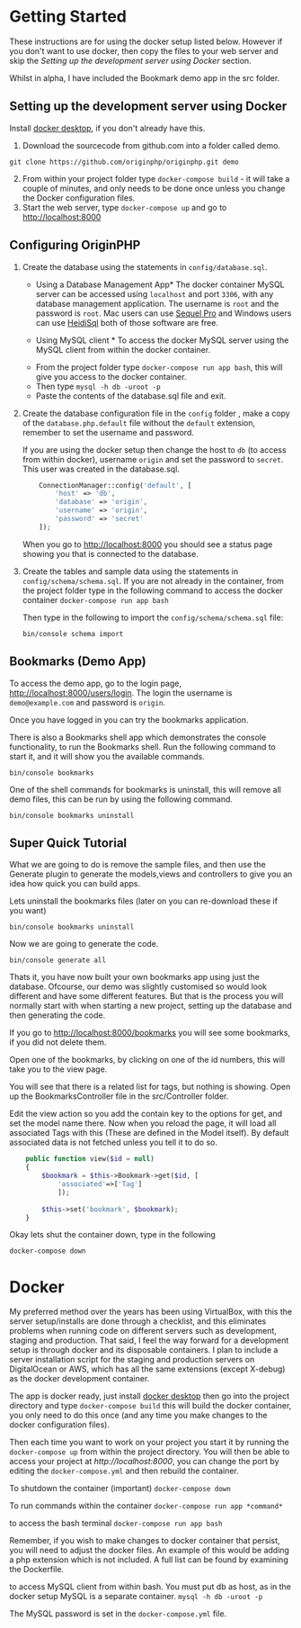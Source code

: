 # Getting Started

These instructions are for using the docker setup listed below. However if you don't want to use docker, then copy the files to your web server and skip the *Setting up the development server using Docker* section.

Whilst in alpha, I have included the Bookmark demo app in the src folder.

## Setting up the development server using Docker

Install [docker desktop](https://www.docker.com/products/docker-desktop), if you don't already have this.

1. Download the sourcecode from github.com into a folder called demo.

 `git clone https://github.com/originphp/originphp.git demo`

2. From within your project folder type `docker-compose build` - it will take a couple of minutes, and only needs to be done once unless you change the Docker configuration files.
3. Start the web server, type `docker-compose up` and go to [http://localhost:8000](http://localhost:8000)

## Configuring OriginPHP

1. Create the database using the statements in `config/database.sql`.

    * Using a Database Management App*
    The docker container MySQL server can be accessed using `localhost` and port `3306`, with any database management application. The username is `root` and the password is `root`. Mac users can use [Sequel Pro](https://www.sequelpro.com/) and Windows users can use [HeidiSql](https://www.heidisql.com/) both of those software are free.

    * Using MySQL client *
    To access the docker MySQL server using the MySQL client from within the docker container.
    - From the project folder type `docker-compose run app bash`, this will give you access to the docker container.
    - Then type `mysql -h db -uroot -p`
    - Paste the contents of the database.sql file and exit.

2. Create the database configuration file in the `config` folder , make a copy of the `database.php.default` file without the `default` extension, remember to set the username and password. 

    If you are using the docker setup then change the host to `db` (to access from within docker), username `origin` and set the password to `secret`.  This user was created in the database.sql.

    ````php 
        ConnectionManager::config('default', [
            'host' => 'db',
            'database' => 'origin',
            'username' => 'origin',
            'password' => 'secret'
        ]);
    ````
    When you go to [http://localhost:8000](http://localhost:8000) you should see a status page showing you that is connected to the database.

3. Create the tables and sample data using the statements in `config/schema/schema.sql`.  If you are not already in the container, from the project folder type in the following command to access the docker container `docker-compose run app bash`

    Then type in the following to import the `config/schema/schema.sql` file:

    `bin/console schema import`

## Bookmarks (Demo App)
To access the demo app, go to the login page, [http://localhost:8000/users/login](http://localhost:8000/users/login).
The login the username is `demo@example.com` and password is `origin`.

Once you have logged in you can try the bookmarks application.

There is also a Bookmarks shell app which demonstrates the console functionality, to run the Bookmarks shell. Run the following command to start it, and it will show you the available commands.

`bin/console bookmarks` 

One of the shell commands for bookmarks is uninstall, this will remove all demo files, this can be run by using the following command.

`bin/console bookmarks uninstall` 

## Super Quick Tutorial

What we are going to do is remove the sample files, and then use the Generate plugin to generate the models,views and controllers to give you an idea how quick you can build apps.

Lets uninstall the bookmarks files (later on you can re-download these if you want)

`bin/console bookmarks uninstall` 

Now we are going to generate the code.

`bin/console generate all` 

Thats it, you have now built your own bookmarks app using just the database. Ofcourse, our demo was slightly customised so would look different and have some different features. But that is the process you will normally start with when starting a new project, setting up the database and then generating the code.

If you go to [http://localhost:8000/bookmarks](http://localhost:8000/bookmarks) you will see some bookmarks, if you did not delete them.

Open one of the bookmarks, by clicking on one of the id numbers, this will take you to the view page.

You will see that there is a related list for tags, but nothing is showing. Open up the BookmarksController file in the src/Controller folder.

Edit the view action so you add the contain key to the options for get, and set the model name there. Now when you reload the page, it will load all associated Tags with this (These are defined in the Model itself). By default associated data is not fetched unless you tell it to do so.

````php
    public function view($id = null)
    {
        $bookmark = $this->Bookmark->get($id, [
            'associated'=>['Tag']
            ]);
   
        $this->set('bookmark', $bookmark);
    }
````
Okay lets shut the container down, type in the following

`docker-compose down`

# Docker
My preferred method over the years has been using VirtualBox, with this the server setup/installs are done through a checklist, and this eliminates problems when running code on different servers such as development, staging and production. That said, I feel the way forward for a development setup is through docker and its disposable containers. I plan to include a server installation script for the staging and production servers on DigitalOcean or AWS, which has all the same extensions (except X-debug) as the docker development container.

The app is docker ready, just install [docker desktop](https://www.docker.com/products/docker-desktop) then go into the project directory and type `docker-compose build` this will build the docker container, you only need to do this once (and any time you make changes to the docker configuration files).

Then each time you want to work on your project you start it by running the 
`docker-compose up` from within the project directory. You will then be able to access
your project at *http://localhost:8000*, you can change the port by editing the `docker-compose.yml` and then rebuild the container.

To shutdown the container (important)
`docker-compose down`

To run commands within the container
`docker-compose run app *command*`

to access the bash terminal
`docker-compose run app bash`

Remember, if you wish to make changes to docker container that persist, you will need to adjust the docker files. An example of this would be adding a php extension which is not included. A full list can be found by examining the Dockerfile.

to access MySQL client from within bash. You must put db as host, as in the docker setup MySQL is a separate container.
`mysql -h db -uroot -p`

The MySQL password is set in the `docker-compose.yml` file.